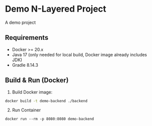 # Demo N-Layered Project

A demo project 

## Requirements

- Docker >= 20.x
- Java 17 (only needed for local build, Docker image already includes JDK)
- Gradle 8.14.3

## Build & Run (Docker)

1. Build Docker image:

```bash
docker build -t demo-backend ./backend
```

2. Run Container

```
docker run --rm -p 8080:8080 demo-backend
```
